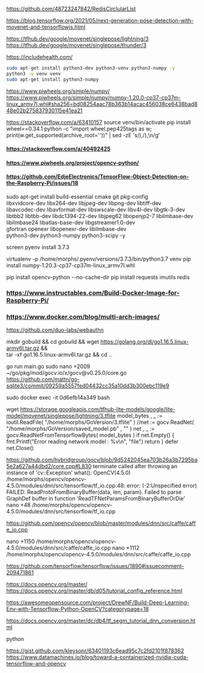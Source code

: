 https://github.com/48723247842/RedisCirclularList

https://blog.tensorflow.org/2021/05/next-generation-pose-detection-with-movenet-and-tensorflowjs.html

https://tfhub.dev/google/movenet/singlepose/lightning/3
https://tfhub.dev/google/movenet/singlepose/thunder/3

https://includehealth.com/

```bash
sudo apt-get install python3-dev python3-venv python3-numpy -y
python3 -v venv venv
sudo apt-get install python3-numpy
```

https://www.piwheels.org/simple/numpy/
https://www.piwheels.org/simple/numpy/numpy-1.20.0-cp37-cp37m-linux_armv7l.whl#sha256=bd08254aac78b363b14acac456038ce6438bad848e02b275837930115e41ea21


https://stackoverflow.com/a/63410157
source venv/bin/activate
pip install wheel==0.34.1
python -c "import wheel.pep425tags as w; print(w.get_supported(archive_root=''))" | sed -zE 's/\),/),\n/g'

#### https://stackoverflow.com/a/40492425
#### https://www.piwheels.org/project/opencv-python/
#### https://github.com/EdjeElectronics/TensorFlow-Object-Detection-on-the-Raspberry-Pi/issues/18
sudo apt-get install build-essential cmake git pkg-config \
libxvidcore-dev libx264-dev libjpeg-dev libpng-dev libtiff-dev \
libavcodec-dev libavformat-dev libswscale-dev libv4l-dev libgtk-3-dev \
libtbb2 libtbb-dev libdc1394-22-dev libjpeg62 libopenjp2-7 libilmbase-dev \
libilmbase24 libatlas-base-dev libgstreamer1.0-dev \
gfortran openexr libopenexr-dev libilmbase-dev \
python3-dev python3-numpy python3-scipy -y

screen
pyenv install 3.7.3
<!-- pyenv virtualenv 3.7.3 motion-alarm-venv
echo "3.7.3/envs/motion-alarm-venv" > .python-version -->
virtualenv -p /home/morphs/.pyenv/versions/3.7.3/bin/python3.7 venv
pip install numpy-1.20.3-cp37-cp37m-linux_armv7l.whl
<!-- pip install opencv_python-4.5.1.48-cp37-cp37m-linux_armv7l.whl -->
pip install opencv-python --no-cache-dir
pip install requests imutils redis


### https://www.instructables.com/Build-Docker-Image-for-Raspberry-Pi/
### https://www.docker.com/blog/multi-arch-images/


https://github.com/duo-labs/webauthn


mkdir gobuild && cd gobuild && wget https://golang.org/dl/go1.16.5.linux-armv6l.tar.gz && \
tar -xf go1.16.5.linux-armv6l.tar.gz && cd ..

go run main.go
sudo nano +2009 ~/go/pkg/mod/gocv.io/x/gocv\@v0.25.0/core.go
https://github.com/mattn/go-sqlite3/commit/09259a5557fed04432cc35a10dd3b300ebc119e9




sudo docker exec -it 0d6efb14a349 bash



wget https://storage.googleapis.com/tfhub-lite-models/google/lite-model/movenet/singlepose/lightning/3.tflite
model_bytes , _ := ioutil.ReadFile( "/home/morphs/GoVersion/3.tflite"  )
//net := gocv.ReadNet( "/home/morphs/GoVersion/saved_model.pb" , "" )
net , _ := gocv.ReadNetFromTensorflowBytes( model_bytes )
if net.Empty() {
        fmt.Printf("Error reading network model : %v\n", "file")
        return
}
defer net.Close()

https://github.com/hybridgroup/gocv/blob/9d5242045ea703b26a3b7295ba5e2a627a44dbd2/core.cpp#L830
terminate called after throwing an instance of 'cv::Exception'
  what():  OpenCV(4.5.0) /home/morphs/opencv/opencv-4.5.0/modules/dnn/src/tensorflow/tf_io.cpp:48:
    error: (-2:Unspecified error) FAILED: ReadProtoFromBinaryBuffer(data, len, param).
        Failed to parse GraphDef buffer in function 'ReadTFNetParamsFromBinaryBufferOrDie'
nano +48 /home/morphs/opencv/opencv-4.5.0/modules/dnn/src/tensorflow/tf_io.cpp


https://github.com/opencv/opencv/blob/master/modules/dnn/src/caffe/caffe_io.cpp

nano +1150 /home/morphs/opencv/opencv-4.5.0/modules/dnn/src/caffe/caffe_io.cpp
nano +1112 /home/morphs/opencv/opencv-4.5.0/modules/dnn/src/caffe/caffe_io.cpp


https://github.com/tensorflow/tensorflow/issues/1890#issuecomment-209471861


https://docs.opencv.org/master/
https://docs.opencv.org/master/db/d05/tutorial_config_reference.html


https://awesomeopensource.com/project/DrewNF/Build-Deep-Learning-Env-with-Tensorflow-Python-OpenCV?categorypage=18

https://docs.opencv.org/master/dc/db4/tf_segm_tutorial_dnn_conversion.html

python

https://gist.github.com/kleysonr/63401193c6ead95c7c2fd2101f878362
https://www.datamachines.io/blog/toward-a-containerized-nvidia-cuda-tensorflow-and-opencv